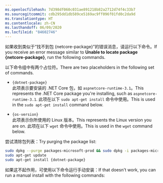 ```yaml
---
ms.openlocfilehash: 7d398df060c031ae891218b82a2712d74f4c33b7
ms.sourcegitcommit: cdb295dd1db589ce5169ac9ff096f01fd0c2da9d
ms.translationtype: HT
ms.contentlocale: zh-CN
ms.lasthandoff: 06/09/2020
ms.locfileid: "84602746"
---
```


<span data-ttu-id="c1827-101">如果收到类似于“找不到包 {netcore-package}”的错误消息，请运行以下命令。</span><span class="sxs-lookup"><span data-stu-id="c1827-101">If you receive an error message similar to **Unable to locate package {netcore-package}**, run the following commands.</span></span>

<span data-ttu-id="c1827-102">以下命令组中有两个占位符。</span><span class="sxs-lookup"><span data-stu-id="c1827-102">There are two placeholders in the following set of commands.</span></span>

- `{dotnet-package}`\
<span data-ttu-id="c1827-103">此项表示要安装的 .NET Core 包，如 `aspnetcore-runtime-3.1`。</span><span class="sxs-lookup"><span data-stu-id="c1827-103">This represents the .NET Core package you're installing, such as `aspnetcore-runtime-3.1`.</span></span> <span data-ttu-id="c1827-104">此项在以下 `sudo apt-get install` 命令中使用。</span><span class="sxs-lookup"><span data-stu-id="c1827-104">This is used in the `sudo apt-get install` command below.</span></span>

- `{os-version}`\
<span data-ttu-id="c1827-105">此项表示你所使用的 Linux 版本。</span><span class="sxs-lookup"><span data-stu-id="c1827-105">This represents the Linux version you are on.</span></span> <span data-ttu-id="c1827-106">此项在以下 `wget` 命令中使用。</span><span class="sxs-lookup"><span data-stu-id="c1827-106">This is used in the `wget` command below.</span></span>

<span data-ttu-id="c1827-107">尝试清除包列表：</span><span class="sxs-lookup"><span data-stu-id="c1827-107">Try purging the package list:</span></span>

```bash
sudo dpkg --purge packages-microsoft-prod && sudo dpkg -i packages-microsoft-prod.deb
sudo apt-get update
sudo apt-get install {dotnet-package}
```

<span data-ttu-id="c1827-108">如果这不起作用，可使用以下命令运行手动安装：</span><span class="sxs-lookup"><span data-stu-id="c1827-108">If that doesn't work, you can run a manual install with the following commands:</span></span>
